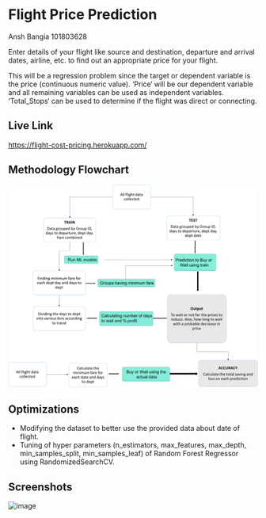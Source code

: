 
# Flight Price Prediction

Ansh Bangia 101803628

Enter details of your flight like source and destination, departure and arrival dates, airline, etc. to find out an appropriate price for your flight.

This will be a regression problem since the target or dependent variable is the price (continuous numeric value). ‘Price‘ will be our dependent variable and all remaining variables can be used as independent variables. ‘Total_Stops‘ can be used to determine if the flight was direct or connecting.




## Live Link

https://flight-cost-pricing.herokuapp.com/

  
## Methodology Flowchart

![FLOW CHART](images/flowchart.png)
  
## Optimizations

* Modifying the dataset to better use the provided data about date of flight.
* Tuning of hyper parameters (n_estimators, max_features, max_depth, min_samples_split, min_samples_leaf) of Random Forest Regressor using RandomizedSearchCV.

  
## Screenshots

![image](https://user-images.githubusercontent.com/68856038/137435406-ea962c4f-4f18-4738-ad32-249a2b767361.png)

  
